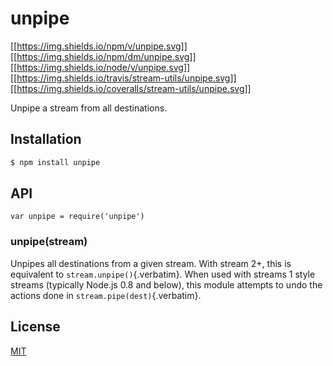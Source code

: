 # unpipe

[\[\[<https://img.shields.io/npm/v/unpipe.svg>](https://npmjs.org/package/unpipe)\]\]
[\[\[<https://img.shields.io/npm/dm/unpipe.svg>](https://npmjs.org/package/unpipe)\]\]
[\[\[<https://img.shields.io/node/v/unpipe.svg>](http://nodejs.org/download/)\]\]
[\[\[<https://img.shields.io/travis/stream-utils/unpipe.svg>](https://travis-ci.org/stream-utils/unpipe)\]\]
[\[\[<https://img.shields.io/coveralls/stream-utils/unpipe.svg>](https://coveralls.io/r/stream-utils/unpipe?branch=master)\]\]

Unpipe a stream from all destinations.

## Installation

``` {.bash org-language="sh"}
$ npm install unpipe
```

## API

``` {.javascript org-language="js"}
var unpipe = require('unpipe')
```

### unpipe(stream)

Unpipes all destinations from a given stream. With stream 2+, this is
equivalent to `stream.unpipe()`{.verbatim}. When used with streams 1
style streams (typically Node.js 0.8 and below), this module attempts to
undo the actions done in `stream.pipe(dest)`{.verbatim}.

## License

[MIT](LICENSE)
